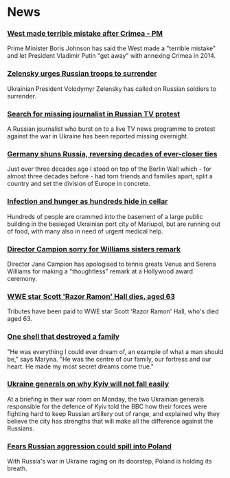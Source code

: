 # News
### [West made terrible mistake after Crimea - PM](https://www.bbc.com/news/uk-60745961)
Prime Minister Boris Johnson has said the West made a "terrible mistake" and let President Vladimir Putin "get away" with annexing Crimea in 2014. 
### [Zelensky urges Russian troops to surrender](https://www.bbc.com/news/world-europe-60748234)
Ukrainian President Volodymyr Zelensky has called on Russian soldiers to surrender.
### [Search for missing journalist in Russian TV protest](https://www.bbc.com/news/world-europe-60749279)
A Russian journalist who burst on to a live TV news programme to protest against the war in Ukraine has been reported missing overnight. 
### [Germany shuns Russia, reversing decades of ever-closer ties](https://www.bbc.com/news/world-europe-60743342)
Just over three decades ago I stood on top of the Berlin Wall which - for almost three decades before - had torn friends and families apart, split a country and set the division of Europe in concrete.  
### [Infection and hunger as hundreds hide in cellar](https://www.bbc.com/news/world-europe-60736845)
Hundreds of people are crammed into the basement of a large public building in the besieged Ukrainian port city of Mariupol, but are running out of food, with many also in need of urgent medical help.  
### [Director Campion sorry for Williams sisters remark](https://www.bbc.com/news/entertainment-arts-60748461)
Director Jane Campion has apologised to tennis greats Venus and Serena Williams for making a "thoughtless" remark at a Hollywood award ceremony.
### [WWE star Scott 'Razor Ramon' Hall dies, aged 63](https://www.bbc.com/news/newsbeat-60750311)
Tributes have been paid to WWE star Scott 'Razor Ramon' Hall, who's died aged 63.
### [One shell that destroyed a family](https://www.bbc.com/news/world-europe-60742263)
"He was everything I could ever dream of, an example of what a man should be," says Maryna. "He was the centre of our family, our fortress and our heart. He made my most secret dreams come true."
### [Ukraine generals on why Kyiv will not fall easily](https://www.bbc.com/news/world-europe-60745493)
At a briefing in their war room on Monday, the two Ukrainian generals responsible for the defence of Kyiv told the BBC how their forces were fighting hard to keep Russian artillery out of range, and explained why they believe the city has strengths that will make all the difference against the Russians.
### [Fears Russian aggression could spill into Poland](https://www.bbc.com/news/world-europe-60746437)
With Russia's war in Ukraine raging on its doorstep, Poland is holding its breath.
